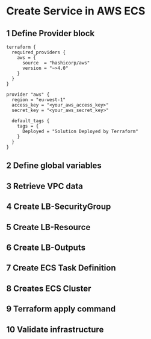 # Create Service in AWS ECS
## 1 Define Provider block
```t
terraform {
  required_providers {
    aws = {
      source  = "hashicorp/aws"
      version = "~>4.0"
    }
  }
}

provider "aws" {
  region = "eu-west-1"
  access_key = "<your_aws_access_key>"
  secret_key = "<your_aws_secret_key>"
  
  default_tags {
    tags = {
      Deployed = "Solution Deployed by Terraform"
    }
  }
}  
```
## 2 Define global variables
## 3 Retrieve VPC data
## 4 Create LB-SecurityGroup
## 5 Create LB-Resource
## 6 Create LB-Outputs
## 7 Create ECS Task Definition
## 8 Creates ECS Cluster
## 9 Terraform apply command 
## 10 Validate infrastructure
